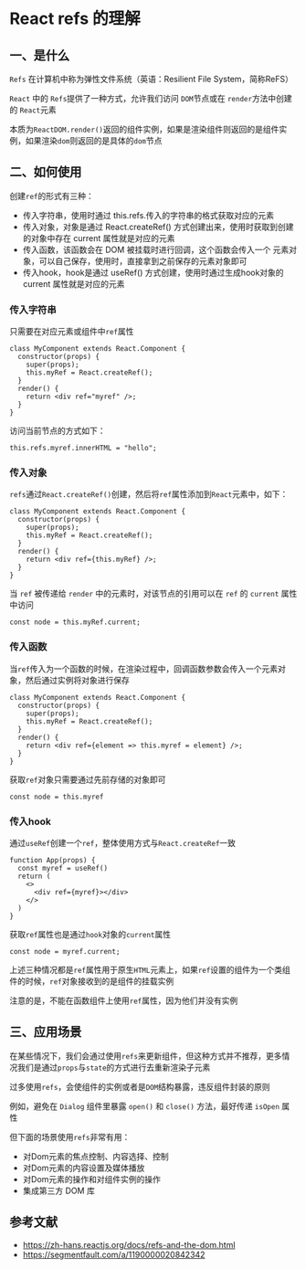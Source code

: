 # React refs 的理解

## 一、是什么

`Refs` 在计算机中称为弹性文件系统（英语：Resilient File System，简称ReFS）

`React` 中的 `Refs`提供了一种方式，允许我们访问 `DOM`节点或在 `render`方法中创建的 `React`元素

本质为`ReactDOM.render()`返回的组件实例，如果是渲染组件则返回的是组件实例，如果渲染`dom`则返回的是具体的`dom`节点

## 二、如何使用

创建`ref`的形式有三种：

+   传入字符串，使用时通过 this.refs.传入的字符串的格式获取对应的元素
+   传入对象，对象是通过 React.createRef() 方式创建出来，使用时获取到创建的对象中存在 current 属性就是对应的元素
+   传入函数，该函数会在 DOM 被挂载时进行回调，这个函数会传入一个 元素对象，可以自己保存，使用时，直接拿到之前保存的元素对象即可
+   传入hook，hook是通过 useRef() 方式创建，使用时通过生成hook对象的 current 属性就是对应的元素

### 传入字符串

只需要在对应元素或组件中`ref`属性

```
class MyComponent extends React.Component {
  constructor(props) {
    super(props);
    this.myRef = React.createRef();
  }
  render() {
    return <div ref="myref" />;
  }
}
```


访问当前节点的方式如下：

```
this.refs.myref.innerHTML = "hello";
```


### 传入对象

`refs`通过`React.createRef()`创建，然后将`ref`属性添加到`React`元素中，如下：

```
class MyComponent extends React.Component {
  constructor(props) {
    super(props);
    this.myRef = React.createRef();
  }
  render() {
    return <div ref={this.myRef} />;
  }
}
```


当 `ref` 被传递给 `render` 中的元素时，对该节点的引用可以在 `ref` 的 `current` 属性中访问

```
const node = this.myRef.current;
```


### 传入函数

当`ref`传入为一个函数的时候，在渲染过程中，回调函数参数会传入一个元素对象，然后通过实例将对象进行保存

```
class MyComponent extends React.Component {
  constructor(props) {
    super(props);
    this.myRef = React.createRef();
  }
  render() {
    return <div ref={element => this.myref = element} />;
  }
}
```


获取`ref`对象只需要通过先前存储的对象即可

```
const node = this.myref 
```


### 传入hook

通过`useRef`创建一个`ref`，整体使用方式与`React.createRef`一致

```
function App(props) {
  const myref = useRef()
  return (
    <>
      <div ref={myref}></div>
    </>
  )
}
```


获取`ref`属性也是通过`hook`对象的`current`属性

```
const node = myref.current;
```


上述三种情况都是`ref`属性用于原生`HTML`元素上，如果`ref`设置的组件为一个类组件的时候，`ref`对象接收到的是组件的挂载实例

注意的是，不能在函数组件上使用`ref`属性，因为他们并没有实例

## 三、应用场景

在某些情况下，我们会通过使用`refs`来更新组件，但这种方式并不推荐，更多情况我们是通过`props`与`state`的方式进行去重新渲染子元素

过多使用`refs`，会使组件的实例或者是`DOM`结构暴露，违反组件封装的原则

例如，避免在 `Dialog` 组件里暴露 `open()` 和 `close()` 方法，最好传递 `isOpen` 属性

但下面的场景使用`refs`非常有用：

+   对Dom元素的焦点控制、内容选择、控制
+   对Dom元素的内容设置及媒体播放
+   对Dom元素的操作和对组件实例的操作
+   集成第三方 DOM 库

## 参考文献

+   https://zh-hans.reactjs.org/docs/refs-and-the-dom.html
+   https://segmentfault.com/a/1190000020842342